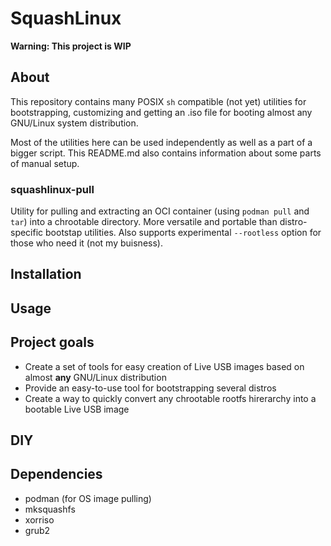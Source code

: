 # SquashLinux

**Warning: This project is WIP**

## About
This repository contains many POSIX `sh` compatible (not yet) utilities for bootstrapping, customizing and getting an .iso file for booting almost any GNU/Linux system distribution.

Most of the utilities here can be used independently as well as a part of a bigger script. This README.md also contains information about some parts of manual setup.

### squashlinux-pull
Utility for pulling and extracting an OCI container (using `podman pull` and `tar`) into a chrootable directory. More versatile and portable than distro-specific bootstap utilities. Also supports experimental `--rootless` option for those who need it (not my buisness).


## Installation

## Usage

## Project goals
+ Create a set of tools for easy creation of Live USB images based on almost **any** GNU/Linux distribution
+ Provide an easy-to-use tool for bootstrapping several distros
+ Create a way to quickly convert any chrootable rootfs hirerarchy into a bootable Live USB image

## DIY
<!-- (info about squashlinux-pull, but manual) -->

## Dependencies
+ podman (for OS image pulling)
+ mksquashfs
+ xorriso
+ grub2
